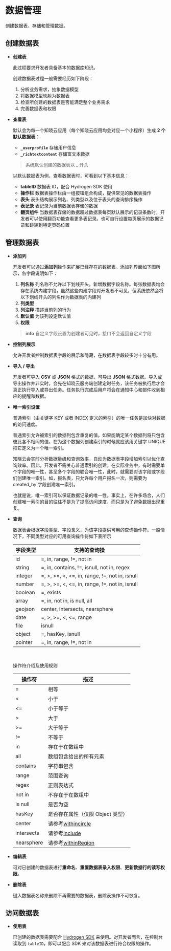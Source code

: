 # 数据管理

创建数据表、存储和管理数据。

## 创建数据表
* **创建表**

  此过程要求开发者具备基本的数据库知识。

  创建数据表过程一般需要经历如下阶段：

  1. 分析业务需求，抽象数据模型
  2. 将数据模型映射为数据表
  3. 检查所创建的数据表是否能满足整个业务需求
  4. 完善数据表和权限


* **查看表**

  默认会为每一个知晓云应用（每个知晓云应用均会对应一个小程序）生成 **2 个默认数据表**：

  * **`_userprofile`** 存储用户信息
  * **`_richtextcontent`** 存储富文本数据

  >系统默认创建的数据表以 _ 开头

  以默认数据表为例，查看数据表时，可看到以下基本信息：

  * **tableID** 数据表 ID，配合 Hydrogen SDK 使用
  * **操作栏** 数据表操作栏由一组按钮组合构成，提供常见的数据表操作
  * **表头** 表头结构展示列名、列类型以及位于表头的查询排序操作
  * **表记录** 表记录为当前数据表存储的数据
  * **翻页组件** 当数据表存储的数据超过数据表每页默认展示的记录条数时，开发者可以使用翻页功能查看更多表记录。也可自行设置每页展示的数据记录和跳转到特定页码位置

## 管理数据表
* **添加列**

  开发者可以通过**添加列**操作来扩展已经存在的数据表。添加列界面如下图所示，各字段说明如下：

  1. **列名称** 列名称不允许以下划线开头。新增数据字段名称。每张数据表均会存在系统内建字段，虽然这些内建字段对开发者不可见，但系统依然会将以下划线开头的列名作为数据表的内建列
  2. **列类型**
  3. **列注释** 描述当前列的行为
  4. **默认值** 为该列设定默认值
  5. **权限**
  
  > **info**
  > 自定义字段设置为创建者可见时，接口不会返回自定义字段

* **控制列展示**

  允许开发者控制数据表字段的展示和隐藏，在数据表字段较多时十分有用。

* **导入 / 导出**

  开发者可导入 **CSV** 或 **JSON** 格式的数据，可导出 **JSON** 格式数据。导入或导出操作并非实时，会先在知晓云服务端创建定时任务，该任务被执行后才会真正执行导入或导出任务。任务执行完成后用户将会在通知中心和邮件收到相应的提醒和数据。

* **唯一索引设置**

  普通索引（由关键字 KEY 或者 INDEX 定义的索引）的唯一任务是加快对数据的访问速度。

  普通索引允许被索引的数据列包含重复的值。如果能确定某个数据列将只包含彼此各不相同的值，在为这个数据列创建索引的时候就应该用关键字 UNIQUE 把它定义为一个唯一索引。

  知晓云会实时分析数据量级和查询效率，自动为数据表字段增加索引以优化查询效率。因此，开发者不需关心普通索引的创建。在实际业务中，有时需要单个字段的唯一性，甚至多个字段的联合唯一性，此时，就需要对该字段或字段们创建唯一索引。如，报名表，只允许每个用户报名一次，则需要为 created_by 字段创建唯一索引。

  也就是说，唯一索引可以保证数据记录的唯一性。事实上，在许多场合，人们创建唯一索引的目的往往不是为了提高访问速度，而只是为了避免数据出现重复。

* **查询**

  数据表会根据字段类型、字段含义，为该字段提供可用的查询操作符。一般情况下，不同类型对应的可用查询操作符如下表所示


  | 字段类型 | 支持的查询操 |
  | ------- | ------ |
  | id      | =, in, range, !=, not in      |
  | string  | =, in, contains, !=, isnull, not in, regex       |
  | integer | =, >, >=, <, <=, in, range, !=, not in, isnull       |
  | number  | =, >, >=, <, <=, in, range, !=, not in, isnull       |
  | boolean | =, exists                               |
  | array   | =, in, not in, is null, all                              |
  | geojson | center, intersects, nearsphere       |
  | date    | =, >, >=, <, <=, range       |
  | file    | isnull    |
  | object    | =, hasKey, isnull    |
  | pointer    |  =, in, range, !=, not in      |
  ​

  操作符介绍及使用规则


  | 操作符       | 描述 |
  | --------- | ------- |
  | =       |    相等     |
  | <       |    小于    |
  | <=      |    小于等于   |
  | >       |    大于    |
  | >=      |    大于等于     |
  | !=      |    不等于     |
  | in      |    存在于在数组中     |
  | all     |    数组包含给出的所有元素  |
  | contains|    字符串包含   |
  | range   |    范围查询     |
  | regex    |    正则表达式 |
  | not in  |    不存在于在数组中    |
  | is null |    是否为空     |
  | hasKey  |    是否存在属性（仅限 Object 类型）     |
  | center  |    请参考[withincircle](../js-sdk/schema/geo.md)  |
  | intersects |  请参考[include](../js-sdk/schema/geo.md)         |
  | nearsphere |  请参考[withinRegion](../js-sdk/schema/geo.md)       |


* **编辑表**

  可对已创建的数据表进行**重命名**、**重置数据表录入权限**、**更新数据行的读写权限**。

* **删除表**

  键入数据表名称来删除不再需要的数据表，删除表操作不可恢复。

## 访问数据表
* **使用表**

  已创建的数据表需要配合 [Hydrogen SDK](/1.x/js-sdk/download-sdk.md) 来使用。对开发者而言，在控制台读取到 ``tableID``，即可以配合 SDK 来对该数据表进行符合权限的操作。
